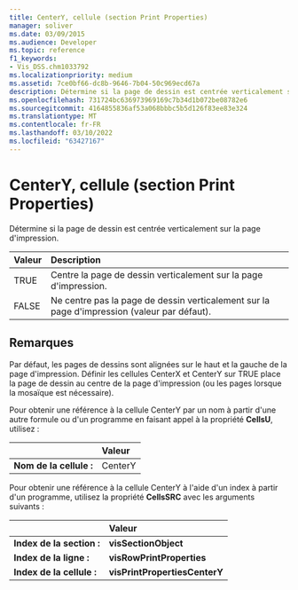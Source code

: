 ```yaml
---
title: CenterY, cellule (section Print Properties)
manager: soliver
ms.date: 03/09/2015
ms.audience: Developer
ms.topic: reference
f1_keywords:
- Vis_DSS.chm1033792
ms.localizationpriority: medium
ms.assetid: 7ce0bf66-dc8b-9646-7b04-50c969ecd67a
description: Détermine si la page de dessin est centrée verticalement sur la page d'impression.
ms.openlocfilehash: 731724bc636973969169c7b34d1b072be08782e6
ms.sourcegitcommit: 4164855836af53a068bbbc5b5d126f83ee83e324
ms.translationtype: MT
ms.contentlocale: fr-FR
ms.lasthandoff: 03/10/2022
ms.locfileid: "63427167"
---
```

# <a name="centery-cell-print-properties-section"></a>CenterY, cellule (section Print Properties)

Détermine si la page de dessin est centrée verticalement sur la page d'impression. 
  
|**Valeur**|**Description**|
|:-----|:-----|
| TRUE  <br/> | Centre la page de dessin verticalement sur la page d'impression. |
| FALSE  <br/> | Ne centre pas la page de dessin verticalement sur la page d'impression (valeur par défaut). |
   
## <a name="remarks"></a>Remarques

Par défaut, les pages de dessins sont alignées sur le haut et la gauche de la page d'impression. Définir les cellules CenterX et CenterY sur TRUE place la page de dessin au centre de la page d'impression (ou les pages lorsque la mosaïque est nécessaire). 
  
Pour obtenir une référence à la cellule CenterY par un nom à partir d'une autre formule ou d'un programme en faisant appel à la propriété **CellsU**, utilisez : 
  
||Valeur |
|:-----|:-----|
| **Nom de la cellule :**  <br/> | CenterY  <br/> |
   
Pour obtenir une référence à la cellule CenterY à l'aide d'un index à partir d'un programme, utilisez la propriété **CellsSRC** avec les arguments suivants : 
  
||Valeur |
|:-----|:-----|
| **Index de la section :**  <br/> |**visSectionObject** <br/> |
| **Index de la ligne :**  <br/> |**visRowPrintProperties** <br/> |
| **Index de la cellule :**  <br/> |**visPrintPropertiesCenterY** <br/> |
   

